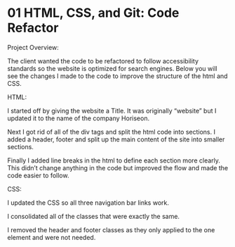 # 01 HTML, CSS, and Git: Code Refactor

Project Overview:

The client wanted the code to be refactored to follow accessibility standards so the website is optimized for search engines. Below you will see the changes I made to the code to improve the structure of the html and CSS. 

HTML:

I started off by giving the website a Title. It was originally “website” but I updated it to the name of the company Horiseon.

Next I got rid of all of the div tags and split the html code into sections. I added a header, footer and split up the main content of the site into smaller sections. 

Finally I added line breaks in the html to define each section more clearly. This didn’t change anything in the code but improved the flow and made the code easier to follow. 


CSS:

I updated the CSS so all three navigation bar links work.

I consolidated all of the classes that were exactly the same. 

I removed the header and footer classes as they only applied to the one element and were not needed. 